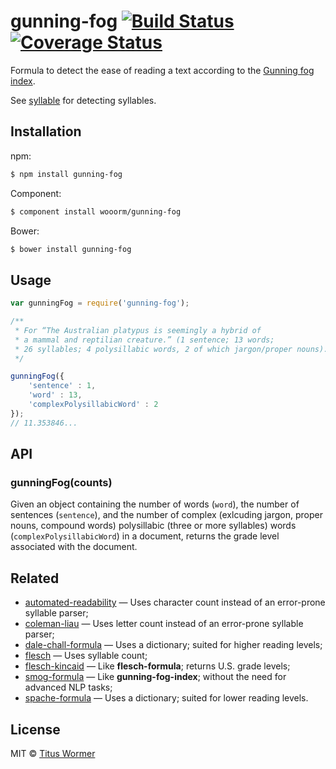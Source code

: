 # gunning-fog [![Build Status](https://img.shields.io/travis/wooorm/gunning-fog.svg?style=flat)](https://travis-ci.org/wooorm/gunning-fog) [![Coverage Status](https://img.shields.io/coveralls/wooorm/gunning-fog.svg?style=flat)](https://coveralls.io/r/wooorm/gunning-fog?branch=master)

Formula to detect the ease of reading a text according to the [Gunning fog index](http://en.wikipedia.org/wiki/Gunning_fog_index).

See [syllable](https://github.com/wooorm/syllable) for detecting syllables.

## Installation

npm:
```sh
$ npm install gunning-fog
```

Component:
```sh
$ component install wooorm/gunning-fog
```

Bower:
```sh
$ bower install gunning-fog
```

## Usage

```js
var gunningFog = require('gunning-fog');

/**
 * For “The Australian platypus is seemingly a hybrid of
 * a mammal and reptilian creature.” (1 sentence; 13 words;
 * 26 syllables; 4 polysillabic words, 2 of which jargon/proper nouns).
 */

gunningFog({
    'sentence' : 1,
    'word' : 13,
    'complexPolysillabicWord' : 2
});
// 11.353846...
```

## API

### gunningFog(counts)

Given an object containing the number of words (`word`), the number of sentences (`sentence`), and the number of complex (exlcuding jargon, proper nouns, compound words) polysillabic (three or more syllables) words (`complexPolysillabicWord`) in a document, returns the grade level associated with the document.

## Related

- [automated-readability](https://github.com/wooorm/automated-readability) — Uses character count instead of an error-prone syllable parser;
- [coleman-liau](https://github.com/wooorm/coleman-liau) — Uses letter count instead of an error-prone syllable parser;
- [dale-chall-formula](https://github.com/wooorm/dale-chall-formula) — Uses a dictionary; suited for higher reading levels;
- [flesch](https://github.com/wooorm/flesch) — Uses syllable count;
- [flesch-kincaid](https://github.com/wooorm/flesch-kincaid) — Like **flesch-formula**; returns U.S. grade levels;
- [smog-formula](https://github.com/wooorm/smog-formula) — Like **gunning-fog-index**; without the need for advanced NLP tasks;
- [spache-formula](https://github.com/wooorm/spache-formula) — Uses a dictionary; suited for lower reading levels.

## License

MIT © [Titus Wormer](http://wooorm.com)
